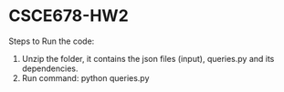 # CSCE678-HW2

Steps to Run the code:
1. Unzip the folder, it contains the json files (input), queries.py and its dependencies.
2. Run command: python queries.py

